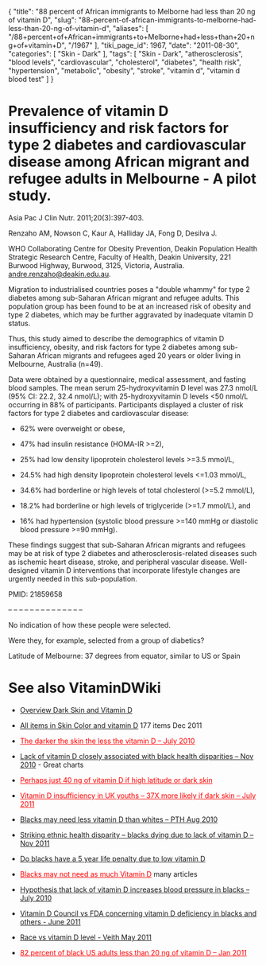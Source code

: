 {
    "title": "88 percent of African immigrants to Melborne had less than 20 ng of vitamin D",
    "slug": "88-percent-of-african-immigrants-to-melborne-had-less-than-20-ng-of-vitamin-d",
    "aliases": [
        "/88+percent+of+African+immigrants+to+Melborne+had+less+than+20+ng+of+vitamin+D",
        "/1967"
    ],
    "tiki_page_id": 1967,
    "date": "2011-08-30",
    "categories": [
        "Skin - Dark"
    ],
    "tags": [
        "Skin - Dark",
        "atherosclerosis",
        "blood levels",
        "cardiovascular",
        "cholesterol",
        "diabetes",
        "health risk",
        "hypertension",
        "metabolic",
        "obesity",
        "stroke",
        "vitamin d",
        "vitamin d blood test"
    ]
}


# Prevalence of vitamin D insufficiency and risk factors for type 2 diabetes and cardiovascular disease among African migrant and refugee adults in Melbourne - A pilot study.

Asia Pac J Clin Nutr. 2011;20(3):397-403.

Renzaho AM, Nowson C, Kaur A, Halliday JA, Fong D, Desilva J.

WHO Collaborating Centre for Obesity Prevention, Deakin Population Health Strategic Research Centre, Faculty of Health, Deakin University, 221 Burwood Highway, Burwood, 3125, Victoria, Australia. andre.renzaho@deakin.edu.au.

Migration to industrialised countries poses a "double whammy" for type 2 diabetes among sub-Saharan African migrant and refugee adults. This population group has been found to be at an increased risk of obesity and type 2 diabetes, which may be further aggravated by inadequate vitamin D status. 

Thus, this study aimed to describe the demographics of vitamin D insufficiency, obesity, and risk factors for type 2 diabetes among sub-Saharan African migrants and refugees aged 20 years or older living in Melbourne, Australia (n=49). 

Data were obtained by a questionnaire, medical assessment, and fasting blood samples. The mean serum 25-hydroxyvitamin D level was 27.3 nmol/L (95% CI: 22.2, 32.4 nmol/L); with 25-hydroxyvitamin D levels <50 nmol/L occurring in 88% of participants. Participants displayed a cluster of risk factors for type 2 diabetes and cardiovascular disease: 

* 62% were overweight or obese, 

* 47% had insulin resistance (HOMA-IR >=2), 

* 25% had low density lipoprotein cholesterol levels >=3.5 mmol/L, 

* 24.5% had high density lipoprotein cholesterol levels <=1.03 mmol/L, 

* 34.6% had borderline or high levels of total cholesterol (>=5.2 mmol/L), 

* 18.2% had borderline or high levels of triglyceride (>=1.7 mmol/L), and 

* 16% had hypertension (systolic blood pressure >=140 mmHg or diastolic blood pressure >=90 mmHg). 

These findings suggest that sub-Saharan African migrants and refugees may be at risk of type 2 diabetes and atherosclerosis-related diseases such as ischemic heart disease, stroke, and peripheral vascular disease. Well-designed vitamin D interventions that incorporate lifestyle changes are urgently needed in this sub-population.

PMID:     21859658

– – – – – – – – – – – – –  –

No indication of how these people were selected. 

Were they, for example, selected from a group of diabetics?

Latitude of Melbourne: 37 degrees from equator, similar to US or Spain

# See also VitaminDWiki

* [Overview Dark Skin and Vitamin D](/posts/overview-dark-skin-and-vitamin-d)

* [All items in Skin Color and vitamin D](https://www.VitaminDWiki.com/tiki-browse_categories.php?parentId=2&sort_mode=created_desc) 177 items Dec 2011

* <a href="/posts/the-darker-the-skin-the-less-the-vitamin-d" style="color: red; text-decoration: underline;" title="This link has an unknown page_id: 645">The darker the skin the less the vitamin D – July 2010</a>

* [Lack of vitamin D closely associated with black health disparities – Nov 2010](/posts/lack-of-vitamin-d-closely-associated-with-black-health-disparities) - Great charts

* <a href="/posts/perhaps-just-40-ng-of-vitamin-d-if-high-latitude-or-dark-skin" style="color: red; text-decoration: underline;" title="This link has an unknown page_id: 1662">Perhaps just 40 ng of vitamin D if high latitude or dark skin</a>

* <a href="/posts/vitamin-d-insufficiency-in-uk-youths-span-stylecolorf0037x-more-likely-if-dark-skinspan" style="color: red; text-decoration: underline;" title="This link has an unknown page_id: 1866">Vitamin D insufficiency in UK youths – <span style="color:#F00;">37X more likely if dark skin</span> – July 2011</a>

* [Blacks may need less vitamin D than whites – PTH Aug 2010](/posts/blacks-may-need-less-vitamin-d-than-whites-pth)

* [Striking ethnic health disparity – blacks dying due to lack of vitamin D – Nov 2011](/posts/striking-ethnic-health-disparity-blacks-dying-due-to-lack-of-vitamin-d)

* [Do blacks have a 5 year life penalty due to low vitamin D](/posts/do-blacks-have-a-5-year-life-penalty-due-to-low-vitamin-d)

* <a href="/posts/blacks-may-not-need-as-much-vitamin-d" style="color: red; text-decoration: underline;" title="This link has an unknown page_id: 1099">Blacks may not need as much Vitamin D</a> many articles

* [Hypothesis that lack of vitamin D increases blood pressure in blacks – July 2010](/posts/hypothesis-that-lack-of-vitamin-d-increases-blood-pressure-in-blacks)

* [Vitamin D Council vs FDA concerning vitamin D deficiency in blacks and others - June 2011](/posts/vitamin-d-council-vs-fda-concerning-vitamin-d-deficiency-in-blacks-and-others)

* [Race vs vitamin D level - Veith May 2011](/posts/race-vs-vitamin-d-level-veith)

* <a href="/posts/82-percent-of-black-us-adults-less-than-20-ng-of-vitamin-d" style="color: red; text-decoration: underline;" title="This link has an unknown page_id: 1534">82 percent of black US adults less than 20 ng of vitamin D – Jan 2011</a>